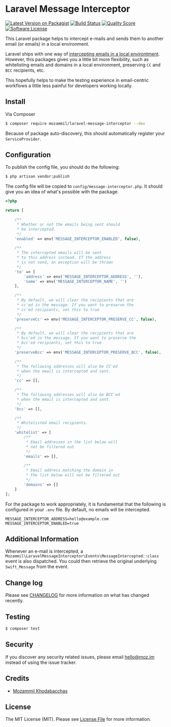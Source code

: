 # Laravel Message Interceptor

[![Latest Version on Packagist](https://img.shields.io/packagist/v/mozammil/laravel-message-interceptor.svg?style=flat-square)](https://packagist.org/packages/mozammil/laravel-message-interceptor)
[![Build Status](https://img.shields.io/travis/com/mozammil/laravel-message-interceptor.svg?style=flat-square)](https://travis-ci.org/mozammil/laravel-message-interceptor)
[![Quality Score](https://img.shields.io/scrutinizer/g/mozammil/laravel-message-interceptor.svg?style=flat-square)](https://scrutinizer-ci.com/g/mozammil/laravel-message-interceptor)
[![Software License](https://img.shields.io/badge/license-MIT-brightgreen.svg?style=flat-square)](LICENSE.md)


This Laravel package helps to intercept e-mails and sends them to another email (or emails) in a local environment.

Laravel ships with one way of [intercepting emails in a local environtment](https://laravel.com/docs/5.7/mail#mail-and-local-development). However, this packages gives you a little bit more flexibility, such as whitelisting emails and domains in a local environment, preserving `CC` and `BCC` recipients, etc.

This hopefully helps to make the testing experience in email-centric workflows a little less painful for developers working locally.

## Install

Via Composer

``` bash
$ composer require mozammil/laravel-message-interceptor --dev
```

Because of package auto-discovery, this should automatically register your `ServiceProvider`.

## Configuration

To publish the config file, you should do the following:

``` bash
$ php artisan vendor:publish
```

The config file will be copied to `config/message-interceptor.php`. It should give you an idea of what's possible with the package.

``` php
<?php

return [

    /**
     * Whether or not the emails being sent should
     * be intercepted.
     */
    'enabled' => env('MESSAGE_INTERCEPTOR_ENABLED', false),

    /**
     * The intercepted emails will be sent
     * to this address instead. If the address
     * is not send, an exception will be thrown
     */
    'to' => [
        'address' => env('MESSAGE_INTERCEPTOR_ADDRESS', ''),
        'name' => env('MESSAGE_INTERCEPTOR_NAME', '')
    ],

    /**
     * By default, we will clear the recipients that are
     * cc'ed in the message. If you want to preserve the
     * cc'ed recipients, set this to true
     */
    'preserveCc' => env('MESSAGE_INTERCEPTOR_PRESERVE_CC', false),

    /**
     * By default, we will clear the recipients that are
     * bcc'ed in the message. If you want to preserve the
     * bcc'ed recipients, set this to true
     */
    'preserveBcc' => env('MESSAGE_INTERCEPTOR_PRESERVE_BCC', false),

    /**
     * The following addresses will also be CC'ed
     * when the email is intercepted and sent.
     */
    'cc' => [],

    /**
     * The following addresses will also be BCC'ed
     * when the email is intercepted and sent.
     */
    'bcc' => [],

    /**
     * Whitelisted email recipients.
     */
    'whitelist' => [
        /**
         * Email addresses in the list below will
         * not be filtered out
         */
        'emails' => [],

        /**
         * Email address matching the domain in
         * the list below will not be filtered out
         */
        'domains' => []
    ]
];

```

For the package to work appropriately, it is fundamental that the following is configured in your `.env` file. By default, no emails will be intercepted.

```
MESSAGE_INTERCEPTOR_ADDRESS=hello@example.com
MESSAGE_INTERCEPTOR_ENABLED=true
```

## Additional Information

Whenever an e-mail is intercepted, a `Mozammil\LaravelMessageInterceptor\Events\MessageIntercepted::class` event is also dispatched. You could then retrieve the original underlying `Swift_Message` from the event.

## Change log

Please see [CHANGELOG](CHANGELOG.md) for more information on what has changed recently.

## Testing

``` bash
$ composer test
```

## Security

If you discover any security related issues, please email [hello@moz.im](mailto:hello@moz.im) instead of using the issue tracker.

## Credits

- [Mozammil Khodabacchas](https://twitter.com/mozammil_k)

## License

The MIT License (MIT). Please see [License File](LICENSE.md) for more information.